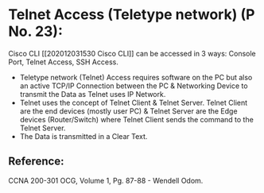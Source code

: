 # Telnet Access \(Teletype network\) \(P No. 23\):

Cisco CLI \[\[202012031530 Cisco CLI\]\]  can be accessed in 3 ways: Console Port, Telnet Access, SSH Access.

* Teletype network \(Telnet\) Access requires software on the PC but also an active TCP/IP Connection between the PC & Networking Device to transmit the Data as Telnet uses IP Network. 
* Telnet uses the concept of Telnet Client & Telnet Server. Telnet Client are the end devices \(mostly user PC\) & Telnet Server are the Edge devices \(Router/Switch\) where Telnet Client sends the command to the Telnet Server.
* The Data is transmitted in a Clear Text.

## Reference:

CCNA 200-301 OCG, Volume 1, Pg. 87-88 - Wendell Odom.

